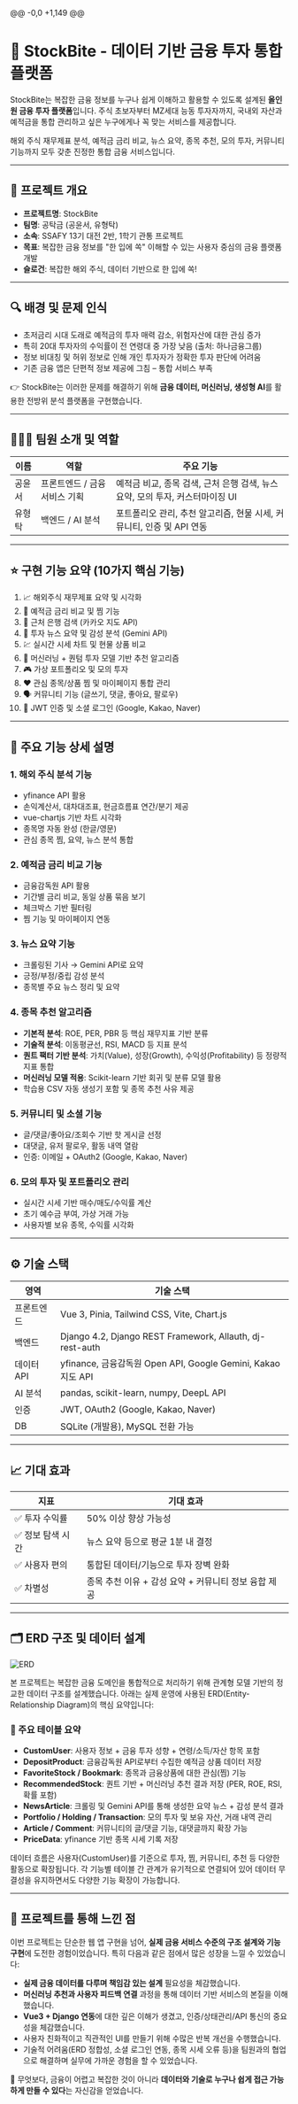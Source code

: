 @@ -0,0 +1,149 @@

# 🏦 StockBite - 데이터 기반 금융 투자 통합 플랫폼

StockBite는 복잡한 금융 정보를 누구나 쉽게 이해하고 활용할 수 있도록 설계된 **올인원 금융 투자 플랫폼**입니다. 주식 초보자부터 MZ세대 능동 투자자까지, 국내외 자산과 예적금을 통합 관리하고 싶은 누구에게나 꼭 맞는 서비스를 제공합니다.

해외 주식 재무제표 분석, 예적금 금리 비교, 뉴스 요약, 종목 추천, 모의 투자, 커뮤니티 기능까지 모두 갖춘 진정한 통합 금융 서비스입니다.

---

## 📌 프로젝트 개요

- **프로젝트명**: StockBite
- **팀명**: 공탁금 (공윤서, 유형탁)
- **소속**: SSAFY 13기 대전 2반, 1학기 관통 프로젝트
- **목표**: 복잡한 금융 정보를 "한 입에 쏙" 이해할 수 있는 사용자 중심의 금융 플랫폼 개발
- **슬로건**: 복잡한 해외 주식, 데이터 기반으로 한 입에 쏙!

---

## 🔍 배경 및 문제 인식

- 초저금리 시대 도래로 예적금의 투자 매력 감소, 위험자산에 대한 관심 증가
- 특히 20대 투자자의 수익률이 전 연령대 중 가장 낮음 (출처: 하나금융그룹)
- 정보 비대칭 및 허위 정보로 인해 개인 투자자가 정확한 투자 판단에 어려움
- 기존 금융 앱은 단편적 정보 제공에 그침 – 통합 서비스 부족

👉 StockBite는 이러한 문제를 해결하기 위해 **금융 데이터, 머신러닝, 생성형 AI**를 활용한 전방위 분석 플랫폼을 구현했습니다.

---

## 🧑‍🤝‍🧑 팀원 소개 및 역할

| 이름 | 역할 | 주요 기능 |
|------|------|------------|
| 공윤서 | 프론트엔드 / 금융 서비스 기획 | 예적금 비교, 종목 검색, 근처 은행 검색, 뉴스 요약, 모의 투자, 커스터마이징 UI |
| 유형탁 | 백엔드 / AI 분석 | 포트폴리오 관리, 추천 알고리즘, 현물 시세, 커뮤니티, 인증 및 API 연동 |

---

## ⭐ 구현 기능 요약 (10가지 핵심 기능)

1. 📈 해외주식 재무제표 요약 및 시각화
2. 🏦 예적금 금리 비교 및 찜 기능
3. 📍 근처 은행 검색 (카카오 지도 API)
4. 📰 투자 뉴스 요약 및 감성 분석 (Gemini API)
5. 💹 실시간 시세 차트 및 현물 상품 비교
6. 🧠 머신러닝 + 퀀텀 투자 모델 기반 추천 알고리즘
7. 🎮 가상 포트폴리오 및 모의 투자
8. ❤️ 관심 종목/상품 찜 및 마이페이지 통합 관리
9. 🗣️ 커뮤니티 기능 (글쓰기, 댓글, 좋아요, 팔로우)
10. 🔐 JWT 인증 및 소셜 로그인 (Google, Kakao, Naver)

---

## 🔎 주요 기능 상세 설명

### 1. 해외 주식 분석 기능
- yfinance API 활용
- 손익계산서, 대차대조표, 현금흐름표 연간/분기 제공
- vue-chartjs 기반 차트 시각화
- 종목명 자동 완성 (한글/영문)
- 관심 종목 찜, 요약, 뉴스 분석 통합

### 2. 예적금 금리 비교 기능
- 금융감독원 API 활용
- 기간별 금리 비교, 동일 상품 묶음 보기
- 체크박스 기반 필터링
- 찜 기능 및 마이페이지 연동

### 3. 뉴스 요약 기능
- 크롤링된 기사 → Gemini API로 요약
- 긍정/부정/중립 감성 분석
- 종목별 주요 뉴스 정리 및 요약

### 4. 종목 추천 알고리즘
- **기본적 분석**: ROE, PER, PBR 등 핵심 재무지표 기반 분류
- **기술적 분석**: 이동평균선, RSI, MACD 등 지표 분석
- **퀀트 팩터 기반 분석**: 가치(Value), 성장(Growth), 수익성(Profitability) 등 정량적 지표 통합
- **머신러닝 모델 적용**: Scikit-learn 기반 회귀 및 분류 모델 활용
- 학습용 CSV 자동 생성기 포함 및 종목 추천 사유 제공

### 5. 커뮤니티 및 소셜 기능
- 글/댓글/좋아요/조회수 기반 핫 게시글 선정
- 대댓글, 유저 팔로우, 활동 내역 열람
- 인증: 이메일 + OAuth2 (Google, Kakao, Naver)

### 6. 모의 투자 및 포트폴리오 관리
- 실시간 시세 기반 매수/매도/수익률 계산
- 초기 예수금 부여, 가상 거래 가능
- 사용자별 보유 종목, 수익률 시각화

---

## ⚙️ 기술 스택

| 영역       | 기술 스택 |
|------------|------------|
| 프론트엔드 | Vue 3, Pinia, Tailwind CSS, Vite, Chart.js |
| 백엔드     | Django 4.2, Django REST Framework, Allauth, dj-rest-auth |
| 데이터 API | yfinance, 금융감독원 Open API, Google Gemini, Kakao 지도 API |
| AI 분석    | pandas, scikit-learn, numpy, DeepL API |
| 인증       | JWT, OAuth2 (Google, Kakao, Naver) |
| DB         | SQLite (개발용), MySQL 전환 가능 |

---

## 📈 기대 효과

| 지표 | 기대 효과 |
|------|-------------|
| ✅ 투자 수익률 | 50% 이상 향상 가능성 |
| ✅ 정보 탐색 시간 | 뉴스 요약 등으로 평균 1분 내 결정 |
| ✅ 사용자 편의 | 통합된 데이터/기능으로 투자 장벽 완화 |
| ✅ 차별성 | 종목 추천 이유 + 감성 요약 + 커뮤니티 정보 융합 제공 |

---

## 🗂️ ERD 구조 및 데이터 설계

![ERD](ERD%20(1).png)

본 프로젝트는 복잡한 금융 도메인을 통합적으로 처리하기 위해 관계형 모델 기반의 정교한 데이터 구조를 설계했습니다. 아래는 실제 운영에 사용된 ERD(Entity-Relationship Diagram)의 핵심 요약입니다:

### 📌 주요 테이블 요약

- **CustomUser**: 사용자 정보 + 금융 투자 성향 + 연령/소득/자산 항목 포함
- **DepositProduct**: 금융감독원 API로부터 수집한 예적금 상품 데이터 저장
- **FavoriteStock / Bookmark**: 종목과 금융상품에 대한 관심(찜) 기능
- **RecommendedStock**: 퀀트 기반 + 머신러닝 추천 결과 저장 (PER, ROE, RSI, 확률 포함)
- **NewsArticle**: 크롤링 및 Gemini API를 통해 생성한 요약 뉴스 + 감성 분석 결과
- **Portfolio / Holding / Transaction**: 모의 투자 및 보유 자산, 거래 내역 관리
- **Article / Comment**: 커뮤니티의 글/댓글 기능, 대댓글까지 확장 가능
- **PriceData**: yfinance 기반 종목 시세 기록 저장

데이터 흐름은 사용자(CustomUser)를 기준으로 투자, 찜, 커뮤니티, 추천 등 다양한 활동으로 확장됩니다. 각 기능별 테이블 간 관계가 유기적으로 연결되어 있어 데이터 무결성을 유지하면서도 다양한 기능 확장이 가능합니다.

---

## 💬 프로젝트를 통해 느낀 점

이번 프로젝트는 단순한 웹 앱 구현을 넘어, **실제 금융 서비스 수준의 구조 설계와 기능 구현**에 도전한 경험이었습니다. 특히 다음과 같은 점에서 많은 성장을 느낄 수 있었습니다:

- **실제 금융 데이터를 다루며 책임감 있는 설계** 필요성을 체감했습니다.
- **머신러닝 추천과 사용자 피드백 연결** 과정을 통해 데이터 기반 서비스의 본질을 이해했습니다.
- **Vue3 + Django 연동**에 대한 깊은 이해가 생겼고, 인증/상태관리/API 통신의 중요성을 체감했습니다.
- 사용자 친화적이고 직관적인 UI를 만들기 위해 수많은 반복 개선을 수행했습니다.
- 기술적 어려움(ERD 정합성, 소셜 로그인 연동, 종목 시세 오류 등)을 팀원과의 협업으로 해결하며 실무에 가까운 경험을 할 수 있었습니다.

📌 무엇보다, 금융이 어렵고 복잡한 것이 아니라 **데이터와 기술로 누구나 쉽게 접근 가능하게 만들 수 있다**는 자신감을 얻었습니다.